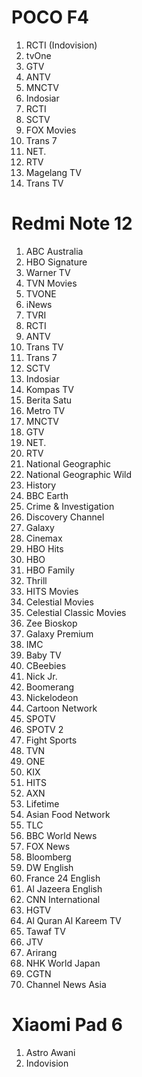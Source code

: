 # POCO F4

1. RCTI (Indovision)
2. tvOne
3. GTV
4. ANTV
5. MNCTV
6. Indosiar
7. RCTI
8. SCTV
9. FOX Movies
10. Trans 7
11. NET.
12. RTV
13. Magelang TV
14. Trans TV

# Redmi Note 12

1. ABC Australia
2. HBO Signature
3. Warner TV
4. TVN Movies
5. TVONE
6. iNews
7. TVRI
8. RCTI
9. ANTV
10. Trans TV
11. Trans 7
12. SCTV
13. Indosiar
14. Kompas TV
15. Berita Satu
16. Metro TV
17. MNCTV
18. GTV
19. NET.
20. RTV
21. National Geographic
22. National Geographic Wild
23. History
24. BBC Earth
25. Crime & Investigation
26. Discovery Channel
27. Galaxy
28. Cinemax
29. HBO Hits
30. HBO
31. HBO Family
32. Thrill
33. HITS Movies
34. Celestial Movies
35. Celestial Classic Movies
36. Zee Bioskop
37. Galaxy Premium
38. IMC
39. Baby TV
40. CBeebies
41. Nick Jr.
42. Boomerang
43. Nickelodeon
44. Cartoon Network
45. SPOTV
46. SPOTV 2
47. Fight Sports
48. TVN
49. ONE
50. KIX
51. HITS
52. AXN
53. Lifetime
54. Asian Food Network
55. TLC
56. BBC World News
57. FOX News
58. Bloomberg
59. DW English
60. France 24 English
61. Al Jazeera English
62. CNN International
63. HGTV
64. Al Quran Al Kareem TV
65. Tawaf TV
66. JTV
67. Arirang
68. NHK World Japan
69. CGTN
70. Channel News Asia

# Xiaomi Pad 6

1. Astro Awani
2. Indovision
